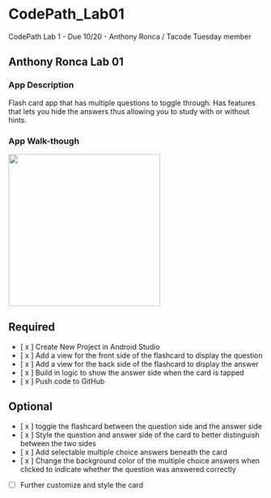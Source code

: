 # CodePath_Lab01
CodePath Lab 1    -    Due 10/20    -    Anthony Ronca / Tacode Tuesday member

## Anthony Ronca Lab 01

### App Description
Flash card app that has multiple questions to toggle through. Has features that lets you hide the answers thus allowing you to study with or without hints. 

### App Walk-though

<img src ="https://i.imgur.com/pO8pL1L.gif" width=300><br>

## Required
- [ x ] Create New Project in Android Studio
- [ x ] Add a view for the front side of the flashcard to display the question
- [ x ] Add a view for the back side of the flashcard to display the answer
- [ x ] Build in logic to show the answer side when the card is tapped
- [ x ] Push code to GitHub
## Optional
- [ x ] toggle the flashcard between the question side and the answer side
- [ x ] Style the question and answer side of the card to better distinguish between the two sides
- [ x ] Add selectable multiple choice answers beneath the card
- [ x ] Change the background color of the multiple choice answers when clicked to indicate whether the question was answered correctly
- [ ] Further customize and style the card
